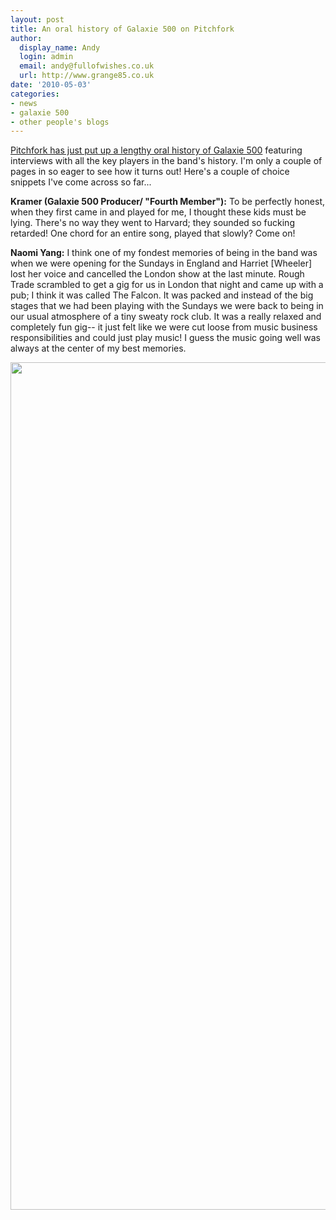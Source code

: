 ```yaml
---
layout: post
title: An oral history of Galaxie 500 on Pitchfork
author:
  display_name: Andy
  login: admin
  email: andy@fullofwishes.co.uk
  url: http://www.grange85.co.uk
date: '2010-05-03'
categories:
- news
- galaxie 500
- other people's blogs
---
```

<div><a href="https://pitchfork.com/features/article/7792-temperatures-rising-galaxie-500/">Pitchfork has just put up a lengthy oral history of Galaxie 500</a> featuring interviews with all the key players in the band&#39;s history. I&#39;m only a couple of pages in so eager to see how it turns out! Here&#39;s a couple of choice snippets I&#39;ve come across so far...
<p /> <b>Kramer (Galaxie 500 Producer/ "Fourth Member"):</b> To be perfectly honest, when they first came in and played for me, I thought these kids must be lying. There&#39;s no way they went to Harvard; they sounded so fucking retarded! One chord for an entire song, played that slowly? Come on!
<p /><b>Naomi Yang:</b> I think one of my fondest memories of being in the band was when we were opening for the Sundays in England and Harriet [Wheeler] lost her voice and cancelled the London show at the last minute. Rough Trade scrambled to get a gig for us in London that night and came up with a pub; I think it was called The Falcon. It was packed and instead of the big stages that we had been playing with the Sundays we were back to being in our usual atmosphere of a tiny sweaty rock club. It was a really relaxed and completely fun gig-- it just felt like we were cut loose from music business responsibilities and could just play music! I guess the music going well was always at the center of my best memories.
<p />
<p><img src="https://media.fullofwishes.co.uk/01-galaxie_500/pictures/kramer-razor-blade.jpg" width="1024" height="1356" class="aligncenter" /></p>
